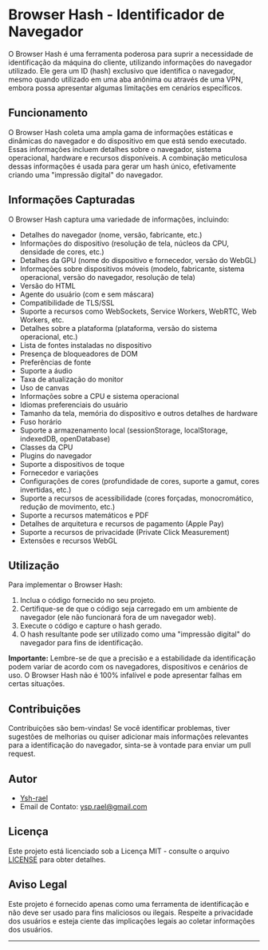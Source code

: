 # Browser Hash - Identificador de Navegador

O Browser Hash é uma ferramenta poderosa para suprir a necessidade de identificação da máquina do cliente, utilizando informações do navegador utilizado. Ele gera um ID (hash) exclusivo que identifica o navegador, mesmo quando utilizado em uma aba anônima ou através de uma VPN, embora possa apresentar algumas limitações em cenários específicos.

## Funcionamento

O Browser Hash coleta uma ampla gama de informações estáticas e dinâmicas do navegador e do dispositivo em que está sendo executado. Essas informações incluem detalhes sobre o navegador, sistema operacional, hardware e recursos disponíveis. A combinação meticulosa dessas informações é usada para gerar um hash único, efetivamente criando uma "impressão digital" do navegador.

## Informações Capturadas

O Browser Hash captura uma variedade de informações, incluindo:

- Detalhes do navegador (nome, versão, fabricante, etc.)
- Informações do dispositivo (resolução de tela, núcleos da CPU, densidade de cores, etc.)
- Detalhes da GPU (nome do dispositivo e fornecedor, versão do WebGL)
- Informações sobre dispositivos móveis (modelo, fabricante, sistema operacional, versão do navegador, resolução de tela)
- Versão do HTML
- Agente do usuário (com e sem máscara)
- Compatibilidade de TLS/SSL
- Suporte a recursos como WebSockets, Service Workers, WebRTC, Web Workers, etc.
- Detalhes sobre a plataforma (plataforma, versão do sistema operacional, etc.)
- Lista de fontes instaladas no dispositivo
- Presença de bloqueadores de DOM
- Preferências de fonte
- Suporte a áudio
- Taxa de atualização do monitor
- Uso de canvas
- Informações sobre a CPU e sistema operacional
- Idiomas preferenciais do usuário
- Tamanho da tela, memória do dispositivo e outros detalhes de hardware
- Fuso horário
- Suporte a armazenamento local (sessionStorage, localStorage, indexedDB, openDatabase)
- Classes da CPU
- Plugins do navegador
- Suporte a dispositivos de toque
- Fornecedor e variações
- Configurações de cores (profundidade de cores, suporte a gamut, cores invertidas, etc.)
- Suporte a recursos de acessibilidade (cores forçadas, monocromático, redução de movimento, etc.)
- Suporte a recursos matemáticos e PDF
- Detalhes de arquitetura e recursos de pagamento (Apple Pay)
- Suporte a recursos de privacidade (Private Click Measurement)
- Extensões e recursos WebGL

## Utilização

Para implementar o Browser Hash:

1. Inclua o código fornecido no seu projeto.
2. Certifique-se de que o código seja carregado em um ambiente de navegador (ele não funcionará fora de um navegador web).
3. Execute o código e capture o hash gerado.
4. O hash resultante pode ser utilizado como uma "impressão digital" do navegador para fins de identificação.

**Importante:** Lembre-se de que a precisão e a estabilidade da identificação podem variar de acordo com os navegadores, dispositivos e cenários de uso. O Browser Hash não é 100% infalível e pode apresentar falhas em certas situações.

## Contribuições

Contribuições são bem-vindas! Se você identificar problemas, tiver sugestões de melhorias ou quiser adicionar mais informações relevantes para a identificação do navegador, sinta-se à vontade para enviar um pull request.

## Autor

- [Ysh-rael](https://github.com/Ysh-rael)
- Email de Contato: ysp.rael@gmail.com

## Licença

Este projeto está licenciado sob a Licença MIT - consulte o arquivo [LICENSE](LICENSE) para obter detalhes.

## Aviso Legal

Este projeto é fornecido apenas como uma ferramenta de identificação e não deve ser usado para fins maliciosos ou ilegais. Respeite a privacidade dos usuários e esteja ciente das implicações legais ao coletar informações dos usuários.

---
